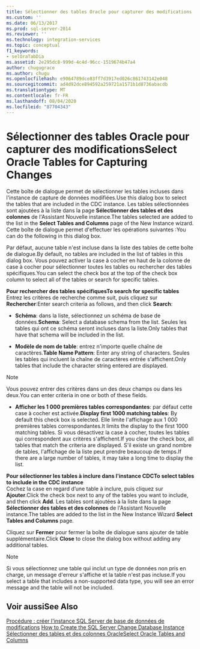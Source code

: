 ```yaml
---
title: Sélectionner des tables Oracle pour capturer des modifications | Microsoft Docs
ms.custom: ''
ms.date: 06/13/2017
ms.prod: sql-server-2014
ms.reviewer: ''
ms.technology: integration-services
ms.topic: conceptual
f1_keywords:
- selOraTabDia
ms.assetid: 2e295dc8-999d-4c4d-96cc-1519674b47a4
author: chugugrace
ms.author: chugu
ms.openlocfilehash: e9064789dce83ff7d3917ed026c861743142e048
ms.sourcegitcommit: ad4d92dce894592a259721a1571b1d8736abacdb
ms.translationtype: MT
ms.contentlocale: fr-FR
ms.lasthandoff: 08/04/2020
ms.locfileid: "87704343"
---
```

# <a name="select-oracle-tables-for-capturing-changes"></a><span data-ttu-id="a1586-102">Sélectionner des tables Oracle pour capturer des modifications</span><span class="sxs-lookup"><span data-stu-id="a1586-102">Select Oracle Tables for Capturing Changes</span></span>
  <span data-ttu-id="a1586-103">Cette boîte de dialogue permet de sélectionner les tables incluses dans l'instance de capture de données modifiées.</span><span class="sxs-lookup"><span data-stu-id="a1586-103">Use this dialog box to select the tables that are included in the CDC instance.</span></span> <span data-ttu-id="a1586-104">Les tables sélectionnées sont ajoutées à la liste dans la page **Sélectionner des tables et des colonnes** de l'Assistant Nouvelle instance.</span><span class="sxs-lookup"><span data-stu-id="a1586-104">The tables selected are added to the list in the **Select Tables and Columns** page of the New Instance wizard.</span></span> <span data-ttu-id="a1586-105">Cette boîte de dialogue permet d'effectuer les opérations suivantes :</span><span class="sxs-lookup"><span data-stu-id="a1586-105">You can do the following in this dialog box.</span></span>  
  
 <span data-ttu-id="a1586-106">Par défaut, aucune table n'est incluse dans la liste des tables de cette boîte de dialogue.</span><span class="sxs-lookup"><span data-stu-id="a1586-106">By default, no tables are included in the list of tables in this dialog box.</span></span> <span data-ttu-id="a1586-107">Vous pouvez activer la case à cocher en haut de la colonne de case à cocher pour sélectionner toutes les tables ou rechercher des tables spécifiques.</span><span class="sxs-lookup"><span data-stu-id="a1586-107">You can select the check box at the top of the check box column to select all of the tables or search for specific tables.</span></span>  
  
 <span data-ttu-id="a1586-108">**Pour rechercher des tables spécifiques**</span><span class="sxs-lookup"><span data-stu-id="a1586-108">**To search for specific tables**</span></span>  
 <span data-ttu-id="a1586-109">Entrez les critères de recherche comme suit, puis cliquez sur **Rechercher**:</span><span class="sxs-lookup"><span data-stu-id="a1586-109">Enter search criteria as follows, and then click **Search**:</span></span>  
  
-   <span data-ttu-id="a1586-110">**Schéma**: dans la liste, sélectionnez un schéma de base de données.</span><span class="sxs-lookup"><span data-stu-id="a1586-110">**Schema**: Select a database schema from the list.</span></span> <span data-ttu-id="a1586-111">Seules les tables qui ont ce schéma seront incluses dans la liste.</span><span class="sxs-lookup"><span data-stu-id="a1586-111">Only tables that have that schema will be included in the list.</span></span>  
  
-   <span data-ttu-id="a1586-112">**Modèle de nom de table**: entrez n'importe quelle chaîne de caractères.</span><span class="sxs-lookup"><span data-stu-id="a1586-112">**Table Name Pattern**: Enter any string of characters.</span></span> <span data-ttu-id="a1586-113">Seules les tables qui incluent la chaîne de caractères entrée s'affichent.</span><span class="sxs-lookup"><span data-stu-id="a1586-113">Only tables that include the character string entered are displayed.</span></span>  
  
> [!NOTE]  
>  <span data-ttu-id="a1586-114">Vous pouvez entrer des critères dans un des deux champs ou dans les deux.</span><span class="sxs-lookup"><span data-stu-id="a1586-114">You can enter criteria in one or both of these fields.</span></span>  
  
-   <span data-ttu-id="a1586-115">**Afficher les 1 000 premières tables correspondantes**: par défaut cette case à cocher est activée.</span><span class="sxs-lookup"><span data-stu-id="a1586-115">**Display first 1000 matching tables**: By default this check box is selected.</span></span> <span data-ttu-id="a1586-116">Elle limite l'affichage aux 1 000 premières tables correspondantes.</span><span class="sxs-lookup"><span data-stu-id="a1586-116">It limits the display to the first 1000 matching tables.</span></span> <span data-ttu-id="a1586-117">Si vous désactivez la case à cocher, toutes les tables qui correspondent aux critères s'affichent.</span><span class="sxs-lookup"><span data-stu-id="a1586-117">If you clear the check box, all tables that match the criteria are displayed.</span></span> <span data-ttu-id="a1586-118">S'il existe un grand nombre de tables, l'affichage de la liste peut prendre beaucoup de temps.</span><span class="sxs-lookup"><span data-stu-id="a1586-118">If there are a large number of tables, it may take a long time to display the list.</span></span>  
  
 <span data-ttu-id="a1586-119">**Pour sélectionner les tables à inclure dans l'instance CDC**</span><span class="sxs-lookup"><span data-stu-id="a1586-119">**To select tables to include in the CDC instance**</span></span>  
 <span data-ttu-id="a1586-120">Cochez la case en regard d’une table à inclure, puis cliquez sur **Ajouter**.</span><span class="sxs-lookup"><span data-stu-id="a1586-120">Click the check box next to any of the tables you want to include, and then click **Add**.</span></span> <span data-ttu-id="a1586-121">Les tables sont ajoutées à la liste dans la page **Sélectionner des tables et des colonnes** de l'Assistant Nouvelle instance.</span><span class="sxs-lookup"><span data-stu-id="a1586-121">The tables are added to the list in the New Instance Wizard **Select Tables and Columns** page.</span></span>  
  
 <span data-ttu-id="a1586-122">Cliquez sur **Fermer** pour fermer la boîte de dialogue sans ajouter de table supplémentaire.</span><span class="sxs-lookup"><span data-stu-id="a1586-122">Click **Close** to close the dialog box without adding any additional tables.</span></span>  
  
> [!NOTE]  
>  <span data-ttu-id="a1586-123">Si vous sélectionnez une table qui inclut un type de données non pris en charge, un message d'erreur s'affiche et la table n'est pas incluse.</span><span class="sxs-lookup"><span data-stu-id="a1586-123">If you select a table that includes a non-supported data type, you will see an error message and the table will not be included.</span></span>  
  
## <a name="see-also"></a><span data-ttu-id="a1586-124">Voir aussi</span><span class="sxs-lookup"><span data-stu-id="a1586-124">See Also</span></span>  
 <span data-ttu-id="a1586-125">[Procédure : créer l'instance SQL Server de base de données de modifications](how-to-create-the-sql-server-change-database-instance.md) </span><span class="sxs-lookup"><span data-stu-id="a1586-125">[How to Create the SQL Server Change Database Instance](how-to-create-the-sql-server-change-database-instance.md) </span></span>  
 [<span data-ttu-id="a1586-126">Sélectionner des tables et des colonnes Oracle</span><span class="sxs-lookup"><span data-stu-id="a1586-126">Select Oracle Tables and Columns</span></span>](select-oracle-tables-and-columns.md)  
  
  
